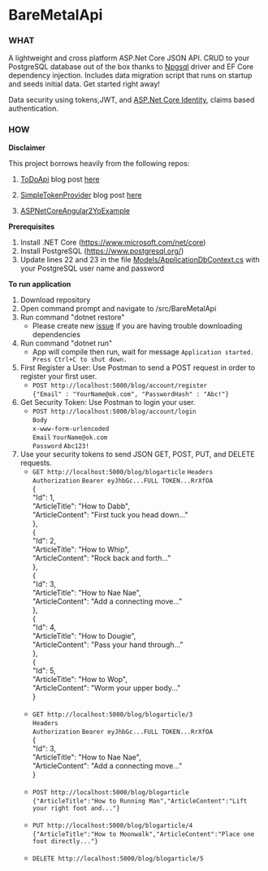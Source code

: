 # BareMetalApi

### WHAT

A lightweight and cross platform ASP.Net Core JSON API. CRUD to your PostgreSQL database out of the box thanks to [Npgsql](http://www.npgsql.org/) driver and EF Core dependency injection.  Includes data migration script that runs on startup and seeds initial data. Get started right away!

Data security using tokens,JWT, and [ASP.Net Core Identity](https://docs.microsoft.com/en-us/aspnet/core/security/authentication/identity), claims based authentication.


### HOW

**Disclaimer**

This project borrows heavily from the following repos:
   
1. [ToDoApi](https://github.com/aspnet/Docs/tree/master/aspnetcore/mobile/native-mobile-backend/sample/ToDoApi)  blog post [here](https://docs.microsoft.com/en-us/aspnet/core/mobile/native-mobile-backend)
   
2. [SimpleTokenProvider](https://github.com/nbarbettini/SimpleTokenProvider)  blog post [here](https://stormpath.com/blog/token-authentication-asp-net-core)

3. [ASPNetCoreAngular2YoExample](https://github.com/osya/ASPNetCoreAngular2YoExample)  

**Prerequisites**

1. Install .NET Core  (https://www.microsoft.com/net/core)
2. Install PostgreSQL (https://www.postgresql.org/)
3. Update lines 22 and 23 in the file [Models/ApplicationDbContext.cs](https://github.com/hatoro/BareMetalApi/blob/master/src/BareMetalApi/Models/ApplicatonDbContext.cs) with your PostgreSQL user name and password

**To run application**

1. Download repository
2. Open command prompt and navigate to /src/BareMetalApi
3. Run command "dotnet restore"
   * Please create new [issue](https://github.com/hatoro/BareMetalApi/issues/new?title=Restore_Issue&assignee=hatoro&body=My%20Platform:______%20<br/>%20Operating%20System:_______%20<br/>%20DotNet%20Core%20Version:_____) if you are having trouble downloading dependencies
4. Run command "dotnet run"
   * App will compile then run, wait for message `Application started. Press Ctrl+C to shut down.`
5. First Register a User: Use Postman to send a POST request in order to register your first user.
    * `POST http://localhost:5000/blog/account/register`<br/>
      `{"Email" : "YourName@ok.com", "PasswordHash" : "Abc!"}`
6. Get Security Token: Use Postman to login your user.
   * `POST http://localhost:5000/blog/account/login`<br/>
      `Body`<br/>
      `x-www-form-urlencoded`<br/>
      `Email`  `YourName@ok.com`<br/>
      `Password`  `Abc123!`<br/>
7. Use your security tokens to send JSON GET, POST, PUT, and DELETE requests.<br/>
   * `GET http://localhost:5000/blog/blogarticle`
      `Headers`<br/>
      `Authorization`   `Bearer eyJhbGc...FULL TOKEN...RrXfOA`<br/>
      {<br/>
       "Id": 1, <br/>
       "ArticleTitle": "How to Dabb", <br/>
       "ArticleContent": "First tuck you head down..." <br/>
      }, <br/>
      { <br/>
      "Id": 2, <br/>
      "ArticleTitle": "How to Whip", <br/>
      "ArticleContent": "Rock back and forth..." <br/>
      }, <br/>
      { <br/>
      "Id": 3, <br/>
      "ArticleTitle": "How to Nae Nae", <br/>
      "ArticleContent": "Add a connecting move..." <br/>
      }, <br/>
      { <br/>
      "Id": 4, <br/>
      "ArticleTitle": "How to Dougie", <br/>
      "ArticleContent": "Pass your hand through..." <br/>
      }, <br/>
      { <br/>
      "Id": 5, <br/>
      "ArticleTitle": "How to Wop", <br/>
      "ArticleContent": "Worm your upper body..." <br/>
      } <br/>
      <br/>
    * `GET http://localhost:5000/blog/blogarticle/3` <br/>
      `Headers`<br/>
      `Authorization`   `Bearer eyJhbGc...FULL TOKEN...RrXfOA`<br/>
      { <br/>
      "Id": 3, <br/>
      "ArticleTitle": "How to Nae Nae", <br/>
      "ArticleContent": "Add a connecting move..." <br/>
      } <br/>
      <br/>
    * `POST http://localhost:5000/blog/blogarticle` <br/>
      `{"ArticleTitle":"How to Running Man","ArticleContent":"Lift your right foot and..."}` <br/>
      <br/>
    * `PUT http://localhost:5000/blog/blogarticle/4` <br/>
       `{"ArticleTitle":"How to Moonwalk","ArticleContent":"Place one foot directly..."}` <br/>
       <br/>
    * `DELETE http://localhost:5000/blog/blogarticle/5`

